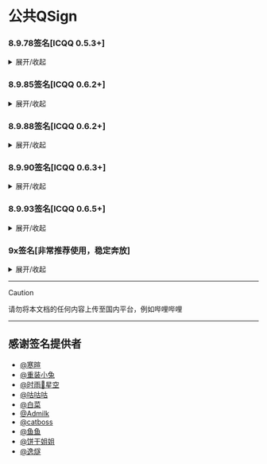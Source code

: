 # 公共QSign

### 8.9.78签名[ICQQ 0.5.3+]
<details markdown='1'><summary>展开/收起</summary>

```sh
http://1.QSign.icu?key=XxxX
```

```sh
http://2.QSign.icu?key=XxxX
```

```sh
http://3.QSign.icu?key=XxxX
```

```sh
http://4.QSign.icu?key=XxxX
```

```sh
http://5.QSign.icu?key=XxxX
```

```sh
http://qsign.pippi.top?key=pippi
```

```sh
http://47.108.180.154:8978?key=114514
```

```sh
http://47.95.22.15?key=114514
```

```sh
http://8.9.78.biscuilt.top?key=biscuit
```

```sh
http://47.108.91.92:8978?key=spark
```
</details>

### 8.9.85签名[ICQQ 0.6.2+]
<details markdown='1'><summary>展开/收起</summary>

```sh
http://47.108.180.154:8985?key=114514
```

```sh
http://8.9.85.biscuilt.top?key=biscuit
```
</details>

### 8.9.88签名[ICQQ 0.6.2+]
<details markdown='1'><summary>展开/收起</summary>

```sh
http://47.108.180.154:8988?key=114514
```

```sh
http://8.9.88.biscuilt.top?key=biscuit
```
</details>

### 8.9.90签名[ICQQ 0.6.3+]
<details markdown='1'><summary>展开/收起</summary>

```sh
http://47.108.180.154:8990?key=114514
```
</details>

### 8.9.93签名[ICQQ 0.6.5+]
<details markdown='1'><summary>展开/收起</summary>

```sh
http://47.108.180.154:8993?key=114514
```

```sh
http://qsign.hoyolili.com:8993/sign?key=114514
```
</details>

### 9x签名[非常推荐使用，稳定奔放]
<details markdown='1'><summary>展开/收起</summary>

[9x签名请点我前往](https://qsign.icu/Yunzai.html)
</details>

<hr/>

 > [!caution]
 > 请勿将本文档的任何内容上传至国内平台，例如哔哩哔哩
 
<hr/>


## 感谢签名提供者
- [@寒暄](https://gitee.com/haanxuan)
- [@重装小兔](https://gitee.com/OvertimeBunny)
- [@时雨🌌星空](https://gitee.com/TimeRainStarSky)
- [@咕咕咕](https://gitee.com/zzwh12)
- [@白菜](https://gitee.com/chinese-cabbage-xzy)
- [@Admilk](https://gitee.com/adrae)
- [@catboss](https://gitee.com/catbos)
- [@鱼鱼](https://gitee.com/wang-langwdck/)
- [@饼干姐姐](https://xn--fwt286fa722s.cn/)
- [@逸燧](https://escaped.icu/)